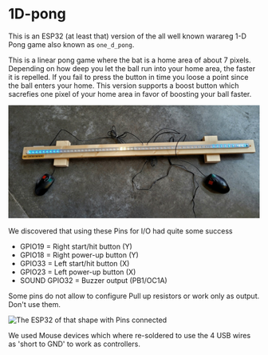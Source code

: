# 1D-pong

This is an ESP32 (at least that) version of the all well known warareg 1-D Pong game
also known as `one_d_pong`.

This is a linear pong game where the bat is a home area of about 7 pixels. Depending on
how deep you let the ball run into your home area, the faster it is repelled. If you 
fail to press the button in time you loose a point since the ball enters your home.
This version supports a boost button which sacrefies one pixel of your home area in 
favor of boosting your ball faster.

![Full 1D-pong device](i/leiste.jpg)

We discovered that using these Pins for I/O had quite some success

* GPIO19 = Right start/hit button (Y)
* GPIO18 = Right power-up button  (Y)
* GPIO33 = Left start/hit button  (X)
* GPIO23 = Left power-up button   (X)
* SOUND GPIO32  = Buzzer output (PB1/OC1A)

Some pins do not allow to configure Pull up resistors or work only as output. Don't use them.

![The ESP32 of that shape with Pins connected](i/µc.jpg)

We used Mouse devices which where re-soldered to use the 4 USB wires as 'short to GND' to work as controllers. 

